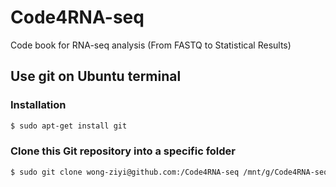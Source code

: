 # Code4RNA-seq
Code book for RNA-seq analysis (From FASTQ to Statistical Results)
## Use git on Ubuntu terminal
### Installation
```bash
$ sudo apt-get install git
```
### Clone this Git repository into a specific folder
```bash
$ sudo git clone wong-ziyi@github.com:/Code4RNA-seq /mnt/g/Code4RNA-seq
```

